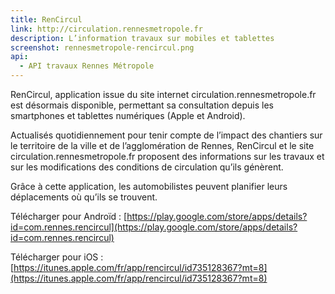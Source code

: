 ```yaml
---
title: RenCircul
link: http://circulation.rennesmetropole.fr
description: L’information travaux sur mobiles et tablettes
screenshot: rennesmetropole-rencircul.png
api:
  - API travaux Rennes Métropole
---
```


RenCircul, application issue du site internet circulation.rennesmetropole.fr est désormais disponible, permettant sa consultation depuis les smartphones et tablettes numériques (Apple et Android).

Actualisés quotidiennement pour tenir compte de l’impact des chantiers sur le territoire de la ville et de l’agglomération de Rennes, RenCircul et le site circulation.rennesmetropole.fr proposent des informations sur les travaux et sur les modifications des conditions de circulation qu’ils génèrent.

Grâce à cette application, les automobilistes peuvent planifier leurs déplacements où qu’ils se trouvent.

Télécharger pour Androïd : [https://play.google.com/store/apps/details?id=com.rennes.rencircul](https://play.google.com/store/apps/details?id=com.rennes.rencircul)

Télécharger pour iOS : [https://itunes.apple.com/fr/app/rencircul/id735128367?mt=8](https://itunes.apple.com/fr/app/rencircul/id735128367?mt=8)
